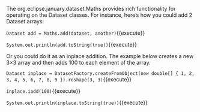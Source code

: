 The org.eclipse.january.dataset.Maths provides rich functionality for operating on the Dataset classes. For instance, here’s how you could add 2 Dataset arrays:

`Dataset add = Maths.add(dataset, another)`{{execute}}

`System.out.println(add.toString(true))`{{execute}}

Or you could do it as an inplace addition. The example below creates a new 3×3 array and then adds 100 to each element of the array.

`Dataset inplace = DatasetFactory.createFromObject(new double[] { 1, 2, 3, 4, 5, 6, 7, 8, 9 }).reshape(3, 3)`{{execute}}

`inplace.iadd(100)`{{execute}}

`System.out.println(inplace.toString(true))`{{execute}}
